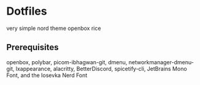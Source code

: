 # Dotfiles

very simple nord theme openbox rice

## Prerequisites
openbox, polybar, picom-ibhagwan-git, dmenu, networkmanager-dmenu-git, lxappearance, alacritty, BetterDiscord, spicetify-cli, JetBrains Mono Font, and the Iosevka Nerd Font
